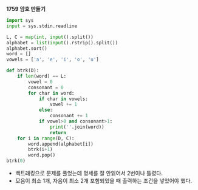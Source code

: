 __1759 암호 만들기__

```python
import sys
input = sys.stdin.readline

L, C = map(int, input().split())
alphabet = list(input().rstrip().split())
alphabet.sort()
word = []
vowels = ['a', 'e', 'i', 'o', 'u']

def btrk(D):
    if len(word) == L:
        vowel = 0
        consonant = 0
        for char in word:
            if char in vowels:
                vowel += 1
            else:
                consonant += 1
            if vowel>0 and consonant>1:
                print(''.join(word))
                return
    for i in range(D, C):
        word.append(alphabet[i])
        btrk(i+1)
        word.pop()
btrk(0)
```

- 백트래킹으로 문제를 풀었는데 명세를 잘 안읽어서 2번이나 틀렸다.
- 모음이 최소 1개, 자음이 최소 2개 포함되었을 때 출력하는 조건을 넣었어야 했다.